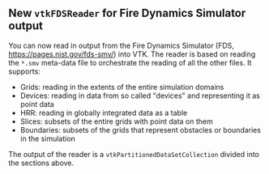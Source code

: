 ## New `vtkFDSReader` for Fire Dynamics Simulator output

You can now read in output from the Fire Dynamics Simulator (FDS, https://pages.nist.gov/fds-smv/) into VTK. The reader is based on reading the `*.smv` meta-data file to orchestrate the reading of all the other files. It supports:

* Grids: reading in the extents of the entire simulation domains
* Devices: reading in data from so called "devices" and representing it as point data
* HRR: reading in globally integrated data as a table
* Slices: subsets of the entire grids with point data on them
* Boundaries: subsets of the grids that represent obstacles or boundaries in the simulation

The output of the reader is a `vtkPartitionedDataSetCollection` divided into the sections above.

